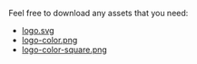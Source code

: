 <!-- TODO: fix-->
Feel free to download any assets that you need:

* [logo.svg](#)
* [logo-color.png](#)
* [logo-color-square.png](#)
